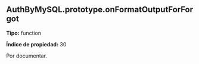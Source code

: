 ## AuthByMySQL.prototype.onFormatOutputForForgot

**Tipo:** function

**Índice de propiedad:** 30

Por documentar.



